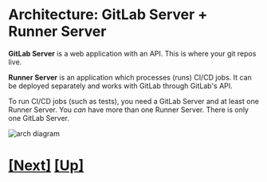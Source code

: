# Architecture: GitLab Server + Runner Server

**GitLab Server** is a web application with an API. This is where your git repos live.

**Runner Server** is an application which processes (runs) CI/CD jobs. It can be deployed separately and works with GitLab through GitLab's API.

To run CI/CD jobs (such as tests), you need a GitLab Server and at least one Runner Server. You _can_ have more than one Runner Server. There is only one GitLab Server.

![arch diagram](https://about.gitlab.com/images/ci/arch-1.jpg)

# [[Next]](10-installing-gitlab-server.md) [[Up]](README.md)
